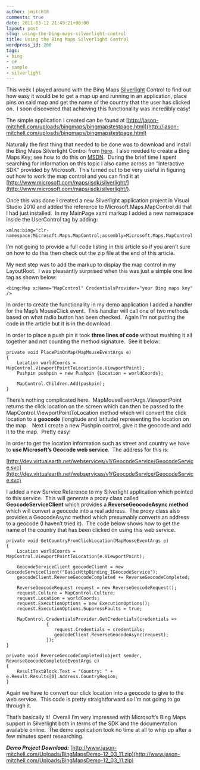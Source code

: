 ```yaml
---
author: jmitch18
comments: true
date: 2011-03-12 21:49:21+00:00
layout: post
slug: using-the-bing-maps-silverlight-control
title: Using the Bing Maps Silverlight Control
wordpress_id: 260
tags:
- bing
- c#
- sample
- silverlight
---
```


This week I played around with the Bing Maps [Silverlight](http://www.silverlight.net/) Control to find out how easy it would be to get a map up and running in an application, place pins on said map and get the name of the country that the user has clicked on.  I soon discovered that achieving this functionality was incredibly easy!

The simple application I created can be found at [http://jason-mitchell.com/uploads/bingmaps/bingmapstestpage.html](http://jason-mitchell.com/uploads/bingmaps/bingmapstestpage.html)

<!-- more -->

Naturally the first thing that needed to be done was to download and install the Bing Maps Silverlight Control from [here](http://www.microsoft.com/downloads/en/details.aspx?displaylang=en&FamilyID=beb29d27-6f0c-494f-b028-1e0e3187e830).  I also needed to create a Bing Maps Key; see how to do this on [MSDN](http://msdn.microsoft.com/en-us/library/ff428642.aspx).  During the brief time I spent searching for information on this topic I also came across an “Interactive SDK” provided by Microsoft.  This turned out to be very useful in figuring out how to work the map control and you can find it at [http://www.microsoft.com/maps/isdk/silverlight/](http://www.microsoft.com/maps/isdk/silverlight/).

Once this was done I created a new Silverlight application project in Visual Studio 2010 and added the reference to Microsoft.Maps.MapControl.dll that I had just installed.  In my MainPage.xaml markup I added a new namespace inside the UserControl tag by adding:


    xmlns:bing="clr-namespace:Microsoft.Maps.MapControl;assembly=Microsoft.Maps.MapControl


I’m not going to provide a full code listing in this article so if you aren’t sure on how to do this then check out the zip file at the end of this article.

My next step was to add the markup to display the map control in my LayoutRoot.  I was pleasantly surprised when this was just a simple one line tag as shown below:


    <bing:Map x:Name="MapControl" CredentialsProvider="your Bing maps key" />


In order to create the functionality in my demo application I added a handler for the Map’s MouseClick event.  This handler will call one of two methods based on what radio button has been checked.  Again I’m not putting the code in the article but it is in the download.

In order to place a push pin it took **three lines of code** without mushing it all together and not counting the method signature.  See it below:


    private void PlacePinOnMap(MapMouseEventArgs e)
    {
        Location worldCoords = MapControl.ViewportPointToLocation(e.ViewportPoint);
        Pushpin pushpin = new Pushpin {Location = worldCoords};

        MapControl.Children.Add(pushpin);
    }


There’s nothing complicated here.  MapMouseEventArgs.ViewportPoint returns the click location on the screen which can then be passed to the MapControl.ViewportPointToLocation method which will convert the click location to a **geocode** (longitude and latitude) representing the location on the map.   Next I create a new Pushpin control, give it the geocode and add it to the map.  Pretty easy!

In order to get the location information such as street and country we have to **use Microsoft’s Geocode web service**.  The address for this is:

[http://dev.virtualearth.net/webservices/v1/GeocodeService/GeocodeService.svc](http://dev.virtualearth.net/webservices/v1/GeocodeService/GeocodeService.svc)

I added a new Service Reference to my Silverlight application which pointed to this service.  This will generate a proxy class called **GeocodeServiceClient** which provides a **ReverseGeocodeAsync method** which will convert a geocode into a real address.  The proxy class also provides a GeocodeAsync method which presumably converts an address to a geocode (I haven’t tried it).  The code below shows how to get the name of the country that has been clicked on using this web service.


    private void GetCountryFromClickLocation(MapMouseEventArgs e)
    {
        Location worldCoords = MapControl.ViewportPointToLocation(e.ViewportPoint);

        GeocodeServiceClient geocodeClient = new GeocodeServiceClient("BasicHttpBinding_IGeocodeService");
        geocodeClient.ReverseGeocodeCompleted += ReverseGeocodeCompleted;

        ReverseGeocodeRequest request = new ReverseGeocodeRequest();
        request.Culture = MapControl.Culture;
        request.Location = worldCoords;
        request.ExecutionOptions = new ExecutionOptions();
        request.ExecutionOptions.SuppressFaults = true;

        MapControl.CredentialsProvider.GetCredentials(credentials =>
                   {
                      request.Credentials = credentials;
                      geocodeClient.ReverseGeocodeAsync(request);
                   });
    }

    private void ReverseGeocodeCompleted(object sender, ReverseGeocodeCompletedEventArgs e)
    {
        ResultTextBlock.Text = "Country: " + e.Result.Results[0].Address.CountryRegion;
    }


Again we have to convert our click location into a geocode to give to the web service.  This code is pretty straightforward so I’m not going to go through it.

That’s basically it!  Overall I’m very impressed with Microsoft’s Bing Maps support in Silverlight both in terms of the SDK and the documentation available online.  The demo application took no time at all to whip up after a few minutes spent researching.

**_Demo Project Download:_** [http://www.jason-mitchell.com/Uploads/BingMapsDemo-12_03_11.zip](http://www.jason-mitchell.com/Uploads/BingMapsDemo-12_03_11.zip)
